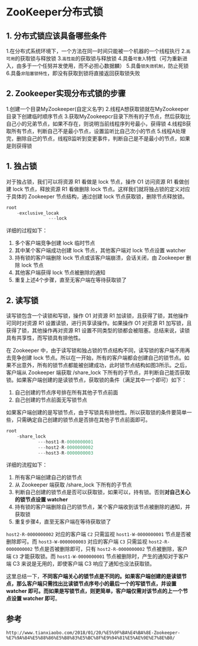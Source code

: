 # ZooKeeper分布式锁

##    1. 分布式锁应该具备哪些条件

1.在分布式系统环境下，一个方法在同一时间只能被一个机器的一个线程执行
2.`高可用`的获取锁与释放锁
3.`高性能`的获取锁与释放锁
4.具备`可重入`特性（可为重新进入，由多于一个任努并发使用，而不必担心数据麟）
5.具备`锁失效机制`，防止死锁
6.具备`非阻塞锁特性`，即没有获取到锁将直接返回获取锁失败

## 2. Zookeeper实现分布式锁的步骤

1.创建一个目录MyZookeeper(自定义名字)
2.线程A想获取锁就在MyZookeeper目录下创建临时顺序节点
3.获取MyZookeepcr目录下所有的子节点，然后获取比自己小的兄弟节点，如果不存在，则说明当前线程序列号最小，获得锁
4.线程B获取所有节点，判断自己不是最小节点，设置监听比自己次小的节点
5.线程A处理完，删除自己的节点，线程B监听到变更事件，判断自己是不是最小的节点，如果是则获得锁

## 1. 独占锁

对于独占锁，我们可以将资源 R1 看做是 lock 节点，操作 O1 访问资源 R1 看做创建 lock 节点，释放资源 R1 看做删除 lock 节点。这样我们就将独占锁的定义对应于具体的 Zookeeper 节点结构，通过创建 lock 节点获取锁，删除节点释放锁。

```java
root 
	-exclusive_locak
				---lock
```

详细的过程如下： 

1. 多个客户端竞争创建 lock 临时节点
2. 其中某个客户端成功创建 lock 节点，其他客户端对 lock 节点设置 watcher
3. 持有锁的客户端删除 lock 节点或该客户端崩溃，会话关闭，由 Zookeeper 删除 lock 节点
4. 其他客户端获得 lock 节点被删除的通知
5. 重复上述4个步骤，直至无客户端在等待获取锁了

## 2. 读写锁

读写锁包含一个读锁和写锁，操作 O1 对资源 R1 加读锁，且获得了锁，其他操作可同时对资源 R1 设置读锁，进行共享读操作。如果操作 O1 对资源 R1 加写锁，且获得了锁，其他操作再对资源 R1 设置不同类型的锁都会被阻塞。总结来说，读锁具有共享性，而写锁具有排他性。 

在 Zookeeper 中，由于读写锁和独占锁的节点结构不同，读写锁的客户端不用再去竞争创建 lock 节点。所以在一开始，所有的客户端都会创建自己的锁节点。如果不出意外，所有的锁节点都能被创建成功，此时锁节点结构如图3所示。之后，客户端从 Zookeeper 端获取 /share_lock 下所有的子节点，并判断自己能否获取锁。如果客户端创建的是读锁节点，获取锁的条件（满足其中一个即可）如下：

1. 自己创建的节点序号排在所有其他子节点前面
2. 自己创建的节点前面无写锁节点

如果客户端创建的是写锁节点，由于写锁具有排他性。所以获取锁的条件要简单一些，只需确定自己创建的锁节点是否排在其他子节点前面即可。

```java
root 
	-share_lock
			---host1-R-0000000001
			---host2-R-0000000002
    		---host3-R-0000000003
```

详细的流程如下：

1. 所有客户端创建自己的锁节点
2. 从 Zookeeper 端获取 /share_lock 下所有的子节点
3. 判断自己创建的锁节点是否可以获取锁，如果可以，持有锁。否则**对自己关心的锁节点设置 watcher**
4. 持有锁的客户端删除自己的锁节点，某个客户端收到该节点被删除的通知，并获取锁
5. 重复步骤4，直至无客户端在等待获取锁了

`host2-R-0000000002` 对应的客户端 `C2` 只需监视 `host1-W-0000000001` 节点是否被删除即可。而 `host3-W-0000000003` 对应的客户端 `C3` 只需监视 `host2-R-0000000002` 节点是否被删除即可，只有 `host2-R-0000000002` 节点被删除，客户端 `C3` 才能获取锁。而 `host1-W-0000000001` 节点被删除时，产生的通知对于客户端 C3 来说是无用的，即使客户端 C3 响应了通知也没法获取锁。

这里总结一下，**不同客户端关心的锁节点是不同的。如果客户端创建的是读锁节点，那么客户端只需找出比读锁节点序号小的最后一个的写锁节点，并设置 watcher 即可。而如果是写锁节点，则更简单，客户端仅需对该节点的上一个节点设置 watcher 即可**。

## 参考

`http://www.tianxiaobo.com/2018/01/20/%E5%9F%BA%E4%BA%8E-Zookeeper-%E7%9A%84%E5%88%86%E5%B8%83%E5%BC%8F%E9%94%81%E5%AE%9E%E7%8E%B0/`